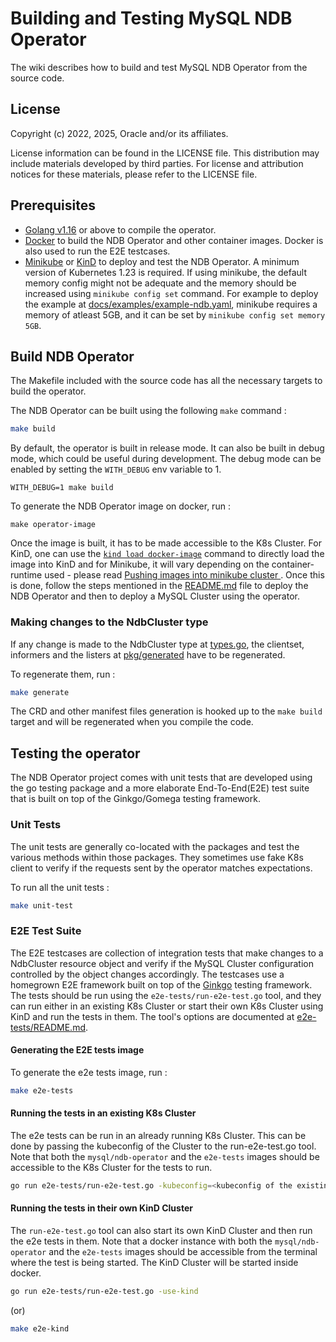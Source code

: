 # Building and Testing MySQL NDB Operator

The wiki describes how to build and test MySQL NDB Operator from the source code.

## License

Copyright (c) 2022, 2025, Oracle and/or its affiliates.

License information can be found in the LICENSE file. This distribution may include materials developed by third parties. For license and attribution notices for these materials, please refer to the LICENSE file.

## Prerequisites
 - [Golang v1.16](https://go.dev/dl/) or above to compile the operator.
 - [Docker](https://docs.docker.com/get-docker/) to build the NDB Operator and other container images. Docker is also used to run the E2E testcases.
 - [Minikube](https://minikube.sigs.k8s.io/docs/) or [KinD](https://kind.sigs.k8s.io/) to deploy and test the NDB Operator. A minimum version of Kubernetes 1.23 is required. If using minikube, the default memory config might not be adequate and the memory should be increased using `minikube config set` command. For example to deploy the example at [docs/examples/example-ndb.yaml](docs/examples/example-ndb.yaml), minikube requires a memory of atleast 5GB, and it can be set by `minikube config set memory 5GB`.

## Build NDB Operator

The Makefile included with the source code has all the necessary targets to build the operator.

The NDB Operator can be built using the following `make` command :
```sh
make build
```

By default, the operator is built in release mode. It can also be built in debug mode, which could be useful during development. The debug mode can be enabled by setting the `WITH_DEBUG` env variable to 1.
```ssh
WITH_DEBUG=1 make build
```

To generate the NDB Operator image on docker, run :
```ssh
make operator-image
```

Once the image is built, it has to be made accessible to the K8s Cluster. For KinD, one can use the [`kind load docker-image`](https://kind.sigs.k8s.io/docs/user/quick-start/#loading-an-image-into-your-cluster) command to directly load the image into KinD and for Minikube, it will vary depending on the container-runtime used - please read [Pushing images into minikube cluster
](https://minikube.sigs.k8s.io/docs/handbook/pushing/). Once this is done, follow the steps mentioned in the [README.md](README.md) file to deploy the NDB Operator and then to deploy a MySQL Cluster using the operator.

### Making changes to the NdbCluster type

If any change is made to the NdbCluster type at [types.go](pkg/apis/ndbcontroller/v1/types.go), the clientset, informers and the listers at [pkg/generated](pkg/generated) have to be regenerated.

To regenerate them, run :
```sh
make generate
```

The CRD and other manifest files generation is hooked up to the `make build` target and will be regenerated when you compile the code.


## Testing the operator

The NDB Operator project comes with unit tests that are developed using the go testing package and a more elaborate End-To-End(E2E) test suite that is built on top of the Ginkgo/Gomega testing framework.

### Unit Tests

The unit tests are generally co-located with the packages and test the various methods within those packages. They sometimes use fake K8s client to verify if the requests sent by the operator matches expectations.

To run all the unit tests :
```sh
make unit-test
```

### E2E Test Suite

The E2E testcases are collection of integration tests that make changes to a NdbCluster resource object and verify if the MySQL Cluster configuration controlled by the object changes accordingly. The testcases use a homegrown E2E framework built on top of the [Ginkgo](https://github.com/onsi/ginkgo) testing framework. The tests should be run using the `e2e-tests/run-e2e-test.go` tool, and they can run either in an existing K8s Cluster or start their own K8s Cluster using KinD and run the tests in them. The tool's options are documented at [e2e-tests/README.md](e2e-tests/README.md).

#### Generating the E2E tests image

To generate the e2e tests image, run :
```sh
make e2e-tests
```

#### Running the tests in an existing K8s Cluster

The e2e tests can be run in an already running K8s Cluster. This can be done by passing the kubeconfig of the Cluster to the run-e2e-test.go tool. Note that both the `mysql/ndb-operator` and the `e2e-tests` images should be accessible to the K8s Cluster for the tests to run.

```sh
go run e2e-tests/run-e2e-test.go -kubeconfig=<kubeconfig of the existing K8s Cluster>
```

#### Running the tests in their own KinD Cluster

The `run-e2e-test.go` tool can also start its own KinD Cluster and then run the e2e tests in them. Note that a docker instance with both the `mysql/ndb-operator` and the `e2e-tests` images should be accessible from the terminal where the test is being started. The KinD Cluster will be started inside docker.

```sh
go run e2e-tests/run-e2e-test.go -use-kind
```
(or)
```sh
make e2e-kind
```
